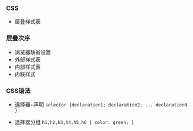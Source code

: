 ### CSS

-   层叠样式表

### 层叠次序

-   浏览器缺省设置
-   外部样式表
-   内部样式表
-   内联样式

### CSS语法

-   选择器+声明
    `selector {declaration1; declaration2; ... declarationN }`

-   选择器分组
    `h1,h2,h3,h4,h5,h6 {
      color: green;
      }`
